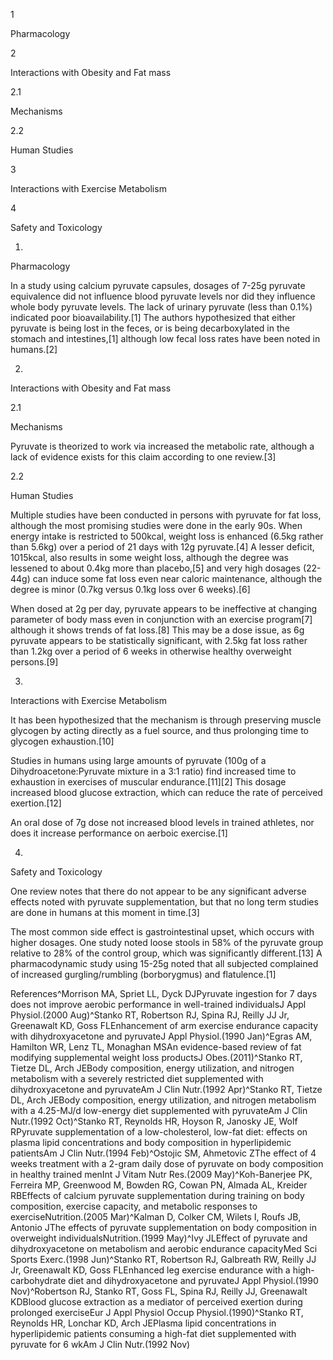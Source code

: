 1

Pharmacology

2

Interactions with Obesity and Fat mass

2.1

Mechanisms

2.2

Human Studies

3

Interactions with Exercise Metabolism

4

Safety and Toxicology

1.

Pharmacology

In a study using calcium pyruvate capsules, dosages of 7-25g pyruvate equivalence did not influence blood pyruvate levels nor did they influence whole body pyruvate levels. The lack of urinary pyruvate (less than 0.1%) indicated poor bioavailability.[1] The authors hypothesized that either pyruvate is being lost in the feces, or is being decarboxylated in the stomach and intestines,[1] although low fecal loss rates have been noted in humans.[2]

2.

Interactions with Obesity and Fat mass

2.1

Mechanisms

Pyruvate is theorized to work via increased the metabolic rate, although a lack of evidence exists for this claim according to one review.[3]

2.2

Human Studies

Multiple studies have been conducted in persons with pyruvate for fat loss, although the most promising studies were done in the early 90s. When energy intake is restricted to 500kcal, weight loss is enhanced (6.5kg rather than 5.6kg) over a period of 21 days with 12g pyruvate.[4] A lesser deficit, 1015kcal, also results in some weight loss, although the degree was lessened to about 0.4kg more than placebo,[5] and very high dosages (22-44g) can induce some fat loss even near caloric maintenance, although the degree is minor (0.7kg versus 0.1kg loss over 6 weeks).[6]

When dosed at 2g per day, pyruvate appears to be ineffective at changing parameter of body mass even in conjunction with an exercise program[7] although it shows trends of fat loss.[8] This may be a dose issue, as 6g pyruvate appears to be statistically significant, with 2.5kg fat loss rather than 1.2kg over a period of 6 weeks in otherwise healthy overweight persons.[9]

3.

Interactions with Exercise Metabolism

It has been hypothesized that the mechanism is through preserving muscle glycogen by acting directly as a fuel source, and thus prolonging time to glycogen exhaustion.[10]

Studies in humans using large amounts of pyruvate (100g of a Dihydroacetone:Pyruvate mixture in a 3:1 ratio) find increased time to exhaustion in exercises of muscular endurance.[11][2] This dosage increased blood glucose extraction, which can reduce the rate of perceived exertion.[12]

An oral dose of 7g dose not increased blood levels in trained athletes, nor does it increase performance on aerboic exercise.[1]

4.

Safety and Toxicology

One review notes that there do not appear to be any significant adverse effects noted with pyruvate supplementation, but that no long term studies are done in humans at this moment in time.[3]

The most common side effect is gastrointestinal upset, which occurs with higher dosages. One study noted loose stools in 58% of the pyruvate group relative to 28% of the control group, which was significantly different.[13] A pharmacodynamic study using 15-25g noted that all subjected complained of increased gurgling/rumbling (borborygmus) and flatulence.[1]

References^Morrison MA, Spriet LL, Dyck DJPyruvate ingestion for 7 days does not improve aerobic performance in well-trained individualsJ Appl Physiol.(2000 Aug)^Stanko RT, Robertson RJ, Spina RJ, Reilly JJ Jr, Greenawalt KD, Goss FLEnhancement of arm exercise endurance capacity with dihydroxyacetone and pyruvateJ Appl Physiol.(1990 Jan)^Egras AM, Hamilton WR, Lenz TL, Monaghan MSAn evidence-based review of fat modifying supplemental weight loss productsJ Obes.(2011)^Stanko RT, Tietze DL, Arch JEBody composition, energy utilization, and nitrogen metabolism with a severely restricted diet supplemented with dihydroxyacetone and pyruvateAm J Clin Nutr.(1992 Apr)^Stanko RT, Tietze DL, Arch JEBody composition, energy utilization, and nitrogen metabolism with a 4.25-MJ/d low-energy diet supplemented with pyruvateAm J Clin Nutr.(1992 Oct)^Stanko RT, Reynolds HR, Hoyson R, Janosky JE, Wolf RPyruvate supplementation of a low-cholesterol, low-fat diet: effects on plasma lipid concentrations and body composition in hyperlipidemic patientsAm J Clin Nutr.(1994 Feb)^Ostojic SM, Ahmetovic ZThe effect of 4 weeks treatment with a 2-gram daily dose of pyruvate on body composition in healthy trained menInt J Vitam Nutr Res.(2009 May)^Koh-Banerjee PK, Ferreira MP, Greenwood M, Bowden RG, Cowan PN, Almada AL, Kreider RBEffects of calcium pyruvate supplementation during training on body composition, exercise capacity, and metabolic responses to exerciseNutrition.(2005 Mar)^Kalman D, Colker CM, Wilets I, Roufs JB, Antonio JThe effects of pyruvate supplementation on body composition in overweight individualsNutrition.(1999 May)^Ivy JLEffect of pyruvate and dihydroxyacetone on metabolism and aerobic endurance capacityMed Sci Sports Exerc.(1998 Jun)^Stanko RT, Robertson RJ, Galbreath RW, Reilly JJ Jr, Greenawalt KD, Goss FLEnhanced leg exercise endurance with a high-carbohydrate diet and dihydroxyacetone and pyruvateJ Appl Physiol.(1990 Nov)^Robertson RJ, Stanko RT, Goss FL, Spina RJ, Reilly JJ, Greenawalt KDBlood glucose extraction as a mediator of perceived exertion during prolonged exerciseEur J Appl Physiol Occup Physiol.(1990)^Stanko RT, Reynolds HR, Lonchar KD, Arch JEPlasma lipid concentrations in hyperlipidemic patients consuming a high-fat diet supplemented with pyruvate for 6 wkAm J Clin Nutr.(1992 Nov)